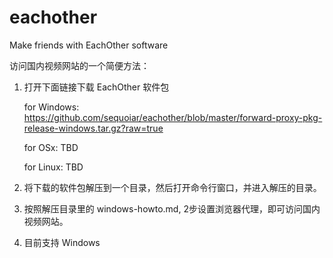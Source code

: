eachother
=========

Make friends with EachOther software



访问国内视频网站的一个简便方法：


1. 打开下面链接下载 EachOther 软件包

   for Windows: https://github.com/sequoiar/eachother/blob/master/forward-proxy-pkg-release-windows.tar.gz?raw=true

   for OSx: TBD

   for Linux: TBD
   

2. 将下载的软件包解压到一个目录，然后打开命令行窗口，并进入解压的目录。


3. 按照解压目录里的 windows-howto.md, 2步设置浏览器代理，即可访问国内视频网站。


4. 目前支持 Windows


